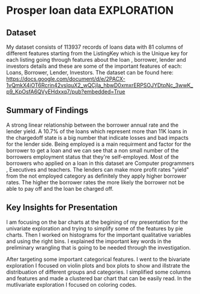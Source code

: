 # Prosper loan data EXPLORATION

## Dataset

My dataset consists of 113937 records of loans data with 81 columns of different features starting from the ListingKey which is the Unique key for each listing going through features about the loan , borrower, lender and investors details and these are some of the important features of each: Loans, Borrower, Lender, Investors. The dataset can be found here:
https://docs.google.com/document/d/e/2PACX-1vQmkX4iOT6Rcrin42vslquX2_wQCjIa_hbwD0xmxrERPSOJYDtpNc_3wwK_p9_KpOsfA6QVyEHdxxq7/pub?embedded=True


## Summary of Findings

A strong linear relationship between the borrower annual rate and the lender yield.
A 10.7% of the loans which represent more than 11K loans in the chargedoff state is a big number that indicate losses and bad impacts for the lender side.
Being employed is a main requirment and factor for the borrower to get a loan and we can see that a non small number of the borrowers employment status that they're self-employed. 
Most of the borrowers who applied on a loan in this dataset are Computer programmers , Executives and teachers.
The lenders can make more profit rates "yield" from the not employed category as definitely they apply higher borrower rates.
The higher the borrower rates the more likely the borrower not be able to pay off and the loan be charged off.



## Key Insights for Presentation

I am focusing on the bar charts at the begining of my presentation for the univariate exploration and trying to simplify some of the features by pie charts. Then I worked on histograms for the important qualitative variables and using the right bins. I explained the important key words in the preliminary wrangling that is going to be needed through the investigation. 

After targeting some important categorical features. I went to the bivariate exploration I focused on violin plots and box plots to show and illstrate the distribuation of different groups and categories. I simplified some columns and features and made a clustered bar chart that can be easily read. In the mutlivariate exploration I focused on coloring codes.  